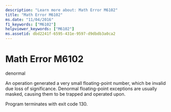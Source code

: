```yaml
---
description: "Learn more about: Math Error M6102"
title: "Math Error M6102"
ms.date: "11/04/2016"
f1_keywords: ["M6102"]
helpviewer_keywords: ["M6102"]
ms.assetid: dbd2241f-6595-431e-9597-d9dbdb3a0ca2
---
```

# Math Error M6102

denormal

An operation generated a very small floating-point number, which be invalid due loss of significance. Denormal floating-point exceptions are usually masked, causing them to be trapped and operated upon.

Program terminates with exit code 130.
